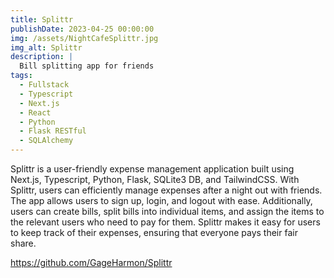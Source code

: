```yaml
---
title: Splittr
publishDate: 2023-04-25 00:00:00
img: /assets/NightCafeSplittr.jpg
img_alt: Splittr
description: |
  Bill splitting app for friends
tags:
  - Fullstack
  - Typescript
  - Next.js
  - React
  - Python
  - Flask RESTful
  - SQLAlchemy
---
```


Splittr is a user-friendly expense management application built using Next.js, Typescript, Python, Flask, SQLite3 DB, and TailwindCSS. With Splittr, users can efficiently manage expenses after a night out with friends. The app allows users to sign up, login, and logout with ease. Additionally, users can create bills, split bills into individual items, and assign the items to the relevant users who need to pay for them. Splittr makes it easy for users to keep track of their expenses, ensuring that everyone pays their fair share.

https://github.com/GageHarmon/Splittr
